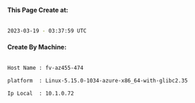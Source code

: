 
   
#### This Page Create at:

```bash

2023-03-19 - 03:37:59 UTC

```

#### Create By Machine:

```bash

Host Name : fv-az455-474

platform  : Linux-5.15.0-1034-azure-x86_64-with-glibc2.35

Ip Local  : 10.1.0.72

```

